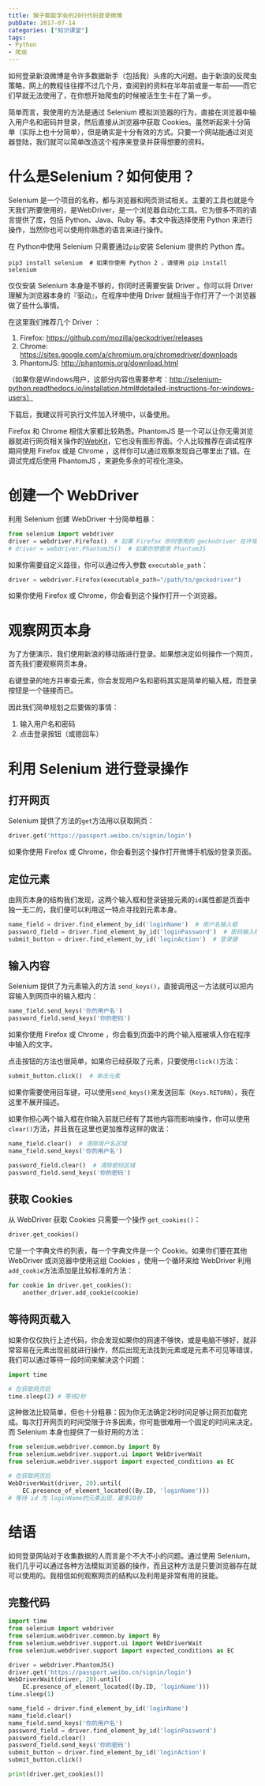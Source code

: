 ```yaml
---
title: 猴子都能学会的20行代码登录微博
pubDate: 2017-07-14
categories: ["知识课堂"]
tags: 
- Python
- 爬虫
---
```


如何登录新浪微博是令许多数据新手（包括我）头疼的大问题。由于新浪的反爬虫策略，网上的教程往往撑不过几个月，查阅到的资料在半年前或是一年前——而它们早就无法使用了，在你想开始爬虫的时候被活生生卡在了第一步。

简单而言，我使用的方法是通过 Selenium 模拟浏览器的行为，直接在浏览器中输入用户名和密码并登录，然后直接从浏览器中获取 Cookies。虽然听起来十分简单（实际上也十分简单），但是确实是十分有效的方式。只要一个网站能通过浏览器登陆，我们就可以简单改造这个程序来登录并获得想要的资料。



# 什么是Selenium？如何使用？

Selenium 是一个项目的名称，都与浏览器和网页测试相关。主要的工具也就是今天我们所要使用的，是WebDriver，是一个浏览器自动化工具。它为很多不同的语言提供了库，包括 Python、Java、Ruby 等。本文中我选择使用 Python 来进行操作，当然你也可以使用你熟悉的语言来进行操作。

在 Python中使用 Selenium 只需要通过`pip`安装 Selenium 提供的 Python 库。

```shell
pip3 install selenium  # 如果你使用 Python 2 ，请使用 pip install selenium
```

仅仅安装 Selenium 本身是不够的，你同时还需要安装 Driver 。你可以将 Driver 理解为浏览器本身的『驱动』，在程序中使用 Driver 就相当于你打开了一个浏览器做了些什么事情。


在这里我们推荐几个 Driver ：

1. Firefox: https://github.com/mozilla/geckodriver/releases
2. Chrome: https://sites.google.com/a/chromium.org/chromedriver/downloads
3. PhantomJS: http://phantomjs.org/download.html

（如果你是Windows用户，这部分内容也需要参考：http://selenium-python.readthedocs.io/installation.html#detailed-instructions-for-windows-users）

下载后，我建议将可执行文件加入环境中，以备使用。

Firefox 和 Chrome 相信大家都比较熟悉。PhantomJS 是一个可以让你无需浏览器就进行网页相关操作的[WebKit](https://zh.wikipedia.org/wiki/WebKit)，它也没有图形界面。个人比较推荐在调试程序期间使用 Firefox 或是 Chrome ，这样你可以通过观察发现自己哪里出了错。在调试完成后使用 PhantomJS ，来避免多余的可视化渲染。



# 创建一个 WebDriver

利用 Selenium 创建 WebDriver 十分简单粗暴：

```python
from selenium import webdriver
driver = webdriver.Firefox()  # 如果 Firefox 所时使用的 geckodriver 在环境中
# driver = webdriver.PhantomJS()  # 如果你想使用 PhantomJS
```

如果你需要自定义路径，你可以通过传入参数 `executable_path`：

```python
driver = webdriver.Firefox(executable_path="/path/to/geckodriver")
```

如果你使用 Firefox 或 Chrome，你会看到这个操作打开一个浏览器。



# 观察网页本身

为了方便演示，我们使用新浪的移动版进行登录。如果想决定如何操作一个网页，首先我们要观察网页本身。

右键登录的地方并审查元素，你会发现用户名和密码其实是简单的输入框，而登录按钮是一个链接而已。

因此我们简单规划之后要做的事情：

1. 输入用户名和密码
2. 点击登录按钮（或摁回车）



# 利用 Selenium 进行登录操作

## 打开网页

Selenium 提供了方法的`get`方法用以获取网页：

```python
driver.get('https://passport.weibo.cn/signin/login')
```

如果你使用 Firefox 或 Chrome，你会看到这个操作打开微博手机版的登录页面。

## 定位元素

由网页本身的结构我们发现，这两个输入框和登录链接元素的`id`属性都是页面中独一无二的，我们便可以利用这一特点寻找到元素本身。

```python
name_field = driver.find_element_by_id('loginName')  # 用户名输入框
password_field = driver.find_element_by_id('loginPassword')  # 密码输入框
submit_button = driver.find_element_by_id('loginAction')  # 登录键
```

## 输入内容

Selenium 提供了为元素输入的方法 `send_keys()`，直接调用这一方法就可以把内容输入到网页中的输入框内：

```python
name_field.send_keys('你的用户名')
password_field.send_keys('你的密码')
```

如果你使用 Firefox 或 Chrome ，你会看到页面中的两个输入框被填入你在程序中输入的文字。

点击按钮的方法也很简单，如果你已经获取了元素，只要使用`click()`方法：

```python
submit_button.click()  # 单击元素
```

如果你需要使用回车键，可以使用`send_keys()`来发送回车（`Keys.RETURN`），我在这里不展开描述。

如果你担心两个输入框在你输入前就已经有了其他内容而影响操作，你可以使用`clear()`方法，并且我在这里也更加推荐这样的做法：

```python
name_field.clear()  # 清除用户名区域
name_field.send_keys('你的用户名')

password_field.clear()  # 清除密码区域
password_field.send_keys('你的密码')
```

## 获取 Cookies

从 WebDriver 获取 Cookies 只需要一个操作 `get_cookies()`：

```python
driver.get_cookies()
```

它是一个字典文件的列表，每一个字典文件是一个 Cookie。如果你们要在其他 WebDriver 或浏览器中使用这组 Cookies ，使用一个循环来给 WebDriver 利用`add_cookie`方法添加是比较标准的方法：

```python
for cookie in driver.get_cookies():
    another_driver.add_cookie(cookie)
```

## 等待网页载入

如果你仅仅执行上述代码，你会发现如果你的网速不够快，或是电脑不够好，就非常容易在元素出现前就进行操作，然后出现无法找到元素或是元素不可见等错误，我们可以通过等待一段时间来解决这个问题：

```python
import time

# 在获取网页后
time.sleep(2) # 等待2秒
```

这种做法比较简单，但也十分粗暴：因为你无法确定2秒时间足够让网页加载完成。每次打开网页的时间受限于许多因素，你可能很难用一个固定的时间来决定。而 Selenium 本身也提供了一些好用的方法：

```python
from selenium.webdriver.common.by import By
from selenium.webdriver.support.ui import WebDriverWait
from selenium.webdriver.support import expected_conditions as EC

# 在获取网页后
WebDriverWait(driver, 20).until(
    EC.presence_of_element_located((By.ID, 'loginName'))) 
# 等待 id 为 loginName的元素出现，最多20秒
```



# 结语

如何登录网站对于收集数据的人而言是个不大不小的问题。通过使用 Selenium，我们几乎可以通过各种方法模拟浏览器的操作，而且这种方法是只要浏览器存在就可以使用的。我相信如何观察网页的结构以及利用是非常有用的技能。

## 完整代码

```python
import time
from selenium import webdriver
from selenium.webdriver.common.by import By
from selenium.webdriver.support.ui import WebDriverWait
from selenium.webdriver.support import expected_conditions as EC

driver = webdriver.PhantomJS()
driver.get('https://passport.weibo.cn/signin/login')
WebDriverWait(driver, 20).until(
    EC.presence_of_element_located((By.ID, 'loginName')))
time.sleep(1)

name_field = driver.find_element_by_id('loginName')
name_field.clear()
name_field.send_keys('你的用户名')
password_field = driver.find_element_by_id('loginPassword')
password_field.clear()
password_field.send_keys('你的密码')
submit_button = driver.find_element_by_id('loginAction')
submit_button.click()

print(driver.get_cookies())
```

